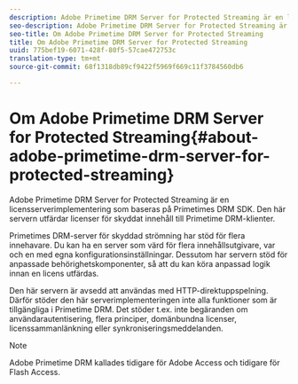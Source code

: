 ```yaml
---
description: Adobe Primetime DRM Server for Protected Streaming är en licensserverimplementering som baseras på Primetimes DRM SDK. Den här servern utfärdar licenser för skyddat innehåll till Primetime DRM-klienter.
seo-description: Adobe Primetime DRM Server for Protected Streaming är en licensserverimplementering som baseras på Primetimes DRM SDK. Den här servern utfärdar licenser för skyddat innehåll till Primetime DRM-klienter.
seo-title: Om Adobe Primetime DRM Server for Protected Streaming
title: Om Adobe Primetime DRM Server for Protected Streaming
uuid: 775bef19-6071-428f-80f5-57cae472753c
translation-type: tm+mt
source-git-commit: 68f1318db89cf9422f5969f669c11f3784560db6

---
```



# Om Adobe Primetime DRM Server for Protected Streaming{#about-adobe-primetime-drm-server-for-protected-streaming}

Adobe Primetime DRM Server for Protected Streaming är en licensserverimplementering som baseras på Primetimes DRM SDK. Den här servern utfärdar licenser för skyddat innehåll till Primetime DRM-klienter.

Primetimes DRM-server för skyddad strömning har stöd för flera innehavare. Du kan ha en server som värd för flera innehållsutgivare, var och en med egna konfigurationsinställningar. Dessutom har servern stöd för anpassade behörighetskomponenter, så att du kan köra anpassad logik innan en licens utfärdas.

Den här servern är avsedd att användas med HTTP-direktuppspelning. Därför stöder den här serverimplementeringen inte alla funktioner som är tillgängliga i Primetime DRM. Det stöder t.ex. inte begäranden om användarautentisering, flera principer, domänbundna licenser, licenssammanlänkning eller synkroniseringsmeddelanden.

>[!NOTE]
>
>Adobe Primetime DRM kallades tidigare för Adobe Access och tidigare för Flash Access.


